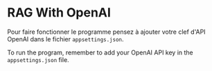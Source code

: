 # RAG With OpenAI

Pour faire fonctionner le programme pensez à ajouter votre clef d'API OpenAI dans le fichier `appsettings.json`.

To run the program, remember to add your OpenAI API key in the `appsettings.json` file.
